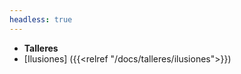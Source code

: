 ```yaml
---
headless: true
---
```


- **Talleres**
- [Ilusiones] ({{<relref "/docs/talleres/ilusiones">}})
<br />
